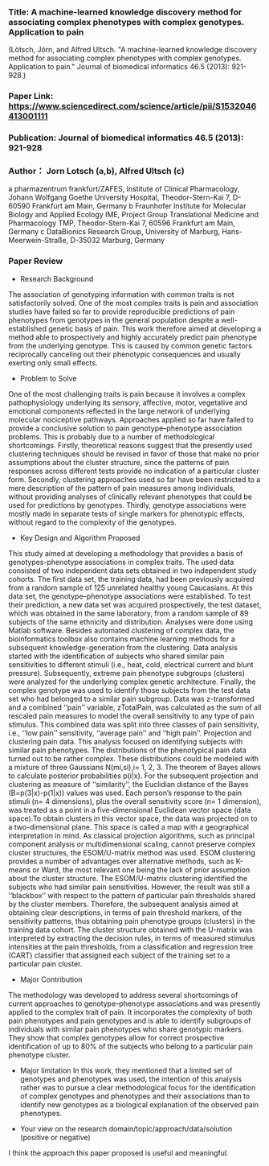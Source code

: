 
### Title: A machine-learned knowledge discovery method for associating complex phenotypes with complex genotypes. Application to pain
(Lötsch, Jörn, and Alfred Ultsch. "A machine-learned knowledge discovery method for associating complex phenotypes with complex genotypes. Application to pain." Journal of biomedical informatics 46.5 (2013): 921-928.)

### Paper Link: https://www.sciencedirect.com/science/article/pii/S1532046413001111


### Publication: Journal of biomedical informatics 46.5 (2013): 921-928

### Author： Jorn Lotsch (a,b), Alfred Ultsch (c)

a pharmazentrum frankfurt/ZAFES, Institute of Clinical Pharmacology, Johann Wolfgang Goethe University Hospital, Theodor-Stern-Kai 7, D-60590 Frankfurt am Main, Germany
b Fraunhofer Institute for Molecular Biology and Applied Ecology IME, Project Group Translational Medicine and Pharmacology TMP, Theodor-Stern-Kai 7, 60596 Frankfurt am
Main, Germany
c DataBionics Research Group, University of Marburg, Hans-Meerwein-Straße, D-35032 Marburg, Germany

  
### Paper Review
- Research Background

The association of genotyping information with common traits is not satisfactorily solved. One of the most complex traits is pain and association studies have failed so far to provide reproducible predictions of pain phenotypes from genotypes in the general population despite a well-established genetic basis of pain. This work therefore aimed at developing a method able to prospectively and highly accurately predict pain phenotype from the underlying genotype. This is caused by common genetic factors reciprocally canceling out their phenotypic consequences and usually exerting only small effects. 


- Problem to Solve

One of the most challenging traits is pain because it involves a complex pathophysiology underlying its sensory, affective, motor, vegetative and emotional components reflected in the large network of underlying molecular nociceptive pathways. Approaches applied so far have failed to provide a conclusive solution to pain genotype–phenotype association problems. This is probably due to a number of methodological shortcomings. Firstly, theoretical reasons suggest that the presently used clustering techniques should be revised in favor of those that make no prior assumptions about the cluster structure, since the patterns of pain responses across different tests provide no indication of a particular cluster form. Secondly, clustering approaches used so far have been restricted to a mere description of the pattern of pain measures among individuals, without providing analyses of clinically relevant phenotypes that could be used for predictions by genotypes. Thirdly, genotype associations were mostly made in separate tests of single markers for phenotypic effects, without regard to the complexity of the genotypes.




- Key Design and Algorithm Proposed

This study aimed at developing a methodology that provides a basis of genotypes-phenotype associations in complex traits. The used data consisted of two independent data sets obtained in two independent study cohorts. The first data set, the training data, had been previously acquired from a random sample of 125 unrelated healthy young Caucasians. At this data set, the genotype–phenotype associations were established. To test their prediction, a new data set was acquired prospectively, the test dataset, which was obtained in the same laboratory, from a random sample of 89 subjects of the same ethnicity and distribution. Analyses were done using Matlab software. Besides automated clustering of complex data, the bioinformatics toolbox also contains machine learning methods for a subsequent knowledge-generation from the clustering. Data analysis started with the identification of subjects who shared similar pain sensitivities to different stimuli (i.e., heat, cold, electrical current and blunt pressure). Subsequently, extreme pain phenotype subgroups (clusters) were analyzed for the underlying complex genetic architecture. Finally, the complex genotype was used to identify those subjects from the test data set who had belonged to a similar pain subgroup. Data was z-transformed and a combined ‘‘pain’’ variable, zTotalPain, was calculated as the sum of all rescaled pain measures to model the overall sensitivity to any type of pain stimulus. This combined data was split into three classes of pain sensitivity, i.e., ‘‘low pain’’ sensitivity, ‘‘average pain’’ and ‘‘high pain’’. 
Projection and clustering pain data. This analysis focused on identifying subjects with similar pain phenotypes. The distributions of the phenotypical pain data turned out to be rather complex. These distributions could be modeled with a mixture of three Gaussians N(mi,si),i= 1, 2, 3. The theorem of Bayes allows to calculate posterior probabilities p(i|x). For the subsequent projection and clustering as measure of ‘‘similarity’’, the Euclidian distance of the Bayes (B=p(3|x)-p(1|x)) values was used. Each person’s response to the pain stimuli (n= 4 dimensions), plus the overall sensitivity score (n= 1 dimension), was treated as a point in a five-dimensional Euclidean vector space (data space).To obtain clusters in this vector space, the data was projected on to a two-dimensional plane. This space is called a map with a geographical interpretation in mind. As classical projection algorithms, such as principal component analysis or multidimensional scaling, cannot preserve complex cluster structures, the ESOM/U-matrix method was used. ESOM clustering provides a number of advantages over alternative methods, such as K-means or Ward, the most relevant one being the lack of prior assumption about the cluster structure. The ESOM/U-matrix clustering identified the subjects who had similar pain sensitivities. However, the result was still a ‘‘blackbox’’ with respect to the pattern of particular pain thresholds shared by the cluster members. Therefore, the subsequent analysis aimed at obtaining clear descriptions, in terms of pain threshold markers, of the sensitivity patterns, thus obtaining pain phenotype groups (clusters) in the training data cohort.  The cluster structure obtained with the U-matrix was interpreted by extracting the decision rules, in terms of measured stimulus intensities at the pain thresholds, from a classification and regression tree (CART) classifier that assigned each subject of the training set to a particular pain cluster.

- Major Contribution

The methodology was developed to address several shortcomings of current approaches to genotype–phenotype associations and was presently applied to the complex trait of pain. It incorporates the complexity of both pain phenotypes and pain genotypes and is able to identify subgroups of individuals with similar pain phenotypes who share genotypic markers. They show that complex genotypes allow for correct prospective identification of up to 80% of the subjects who belong to a particular pain phenotype cluster. 


- Major limitation
In this work, they mentioned that a limited set of genotypes and phenotypes was used, the intention of this analysis rather was to pursue a clear methodological focus for the identification of complex genotypes and phenotypes and their associations than to identify new genotypes as a biological explanation of the observed pain phenotypes.


- Your view on the research domain/topic/approach/data/solution (positive or negative)

I think the approach this paper proposed is useful and meaningful.

